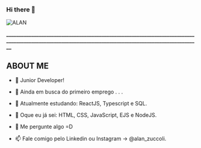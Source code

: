 ### Hi there 👋


![ALAN](https://github.com/AlanZuccoli/AlanZuccoli/assets/78103091/518da0bf-cc5c-4f55-bed5-eae04f603537)



**________________________________________________________________________________________________________________________________________________________**

## ABOUT ME 

- 🤏 Junior Developer!

- 🔭 Ainda em busca do primeiro emprego . . .

- 🌱 Atualmente estudando: ReactJS, Typescript e SQL.

- 🌲 Oque eu já sei: HTML, CSS, JavaScript, EJS e NodeJS.

- 💬 Me pergunte algo =D

- 📫 Fale comigo pelo Linkedin ou Instagram -> @alan_zuccoli.
